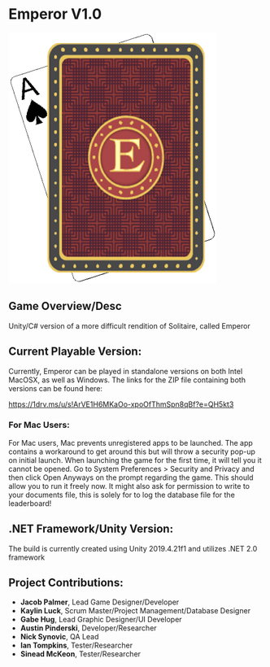 # Emperor V1.0

![alt text](https://github.com/JacobSPalmer/Emperor/blob/main/Emperor%20Unity/Assets/Menu%20Design%20Elements/EmperorLogSmall.png?raw=true)

## Game Overview/Desc

Unity/C# version of a more difficult rendition of Solitaire, called Emperor

## Current Playable Version:

Currently, Emperor can be played in standalone versions on both Intel MacOSX, as well as Windows. The links for the ZIP file containing both versions can be found here:

https://1drv.ms/u/s!ArVE1H6MKaOo-xpoOfThmSpn8qBf?e=QH5kt3

### For Mac Users:

For Mac users, Mac prevents unregistered apps to be launched. The app contains a workaround to get around this but will throw a security pop-up on initial launch. When launching the game for the first time, it will tell you it cannot be opened. Go to System Preferences > Security and Privacy and then click Open Anyways on the prompt regarding the game. This should allow you to run it freely now. It might also ask for permission to write to your documents file, this is solely for to log the database file for the leaderboard! 

## .NET Framework/Unity Version:

The build is currently created using Unity 2019.4.21f1 and utilizes .NET 2.0 framework

## Project Contributions: <br>
- **Jacob Palmer**, Lead Game Designer/Developer <br>
- **Kaylin Luck**, Scrum Master/Project Management/Database Designer <br>
- **Gabe Hug**, Lead Graphic Designer/UI Developer <br>
- **Austin Pinderski**, Developer/Researcher <br>
- **Nick Synovic**, QA Lead <br>
- **Ian Tompkins**, Tester/Researcher <br>
- **Sinead McKeon**, Tester/Researcher <br>
